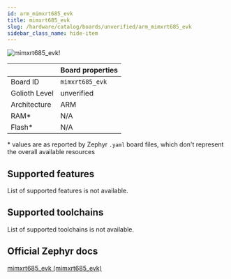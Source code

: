 ```yaml
---
id: arm_mimxrt685_evk
title: mimxrt685_evk
slug: /hardware/catalog/boards/unverified/arm_mimxrt685_evk
sidebar_class_name: hide-item
---
```


[//]: # (This is an auto-generated file, do not edit! Changes to it will be lost upon re-generation)

![mimxrt685_evk!](/img/boards/arm/mimxrt685_evk.jpg "mimxrt685_evk")

|                | Board properties     |
| -------------  | -------------------- |
| Board ID       | `mimxrt685_evk` |
| Golioth Level  | unverified       |
| Architecture   | ARM |
| RAM*           | N/A |
| Flash*         | N/A |

\* values are as reported by Zephyr `.yaml` board files, which don't represent the overall available resources



## Supported features

List of supported features is not available.

## Supported toolchains

List of supported toolchains is not available.

## Official Zephyr docs

[mimxrt685_evk (mimxrt685_evk)](https://docs.zephyrproject.org/latest/boards/arm/mimxrt685_evk/doc/index.html)
